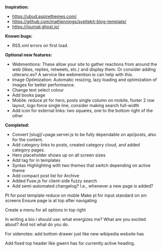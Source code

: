 **Inspiration:**
- https://ubud.aspirethemes.com/
- https://github.com/mattjennings/sveltekit-blog-template/
- https://journal.ghost.io/

**Known bugs:**
- RSS.xml errors on first load.

**Optional new features:**
- Webmentions: These allow your site to gather reactions from around the web (likes, replies, retweets, etc.) and display them. Or consider adding utteranc.es? A service like webmention.io can help with this.
- Image Optimization: Automatic resizing, lazy loading and optimization of images for better performance.
- Change text select colour
- Add books page
- Mobile: reduce pt for hero, posts single column on mobile, footer 2 row layout, logo force single line, consider making search full-width
- Add icon for external links: two squares, one to the bottom right of the other

**Completed:**
- Convert [slug]/+page.server.js to be fully dependable on api/posts, also for the content.
- Add category links to posts, created category cloud, and added category pages.
- Hero placeholder shows up on all screen sizes
- Add <A> tag for in templates
- Syntax Highlighting with two themes that switch depending on active theme
- Add compact post list for Archive
- Added Fuse.js for client-side fuzzy search
- Add semi-automated changelog? I.e., whenever a new page is added?

Pt for post template reduce on moble
Make pl for input standard on sm screens
Ensure page is at top after navigating

Create a menu for all options in top right 

In writing a bio i should use: what energizes me? What are you excited about? And not what do you do. 

For sidenotes: add bottom drawer just like new wikipedia website has

Add fixed top header like gwern has for currently active heading. 